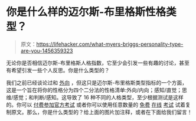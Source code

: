 # 你是什么样的迈尔斯-布里格斯性格类型？

> 原文：<https://lifehacker.com/what-myers-briggs-personality-type-are-you-1456359323>

无论你是否相信迈尔斯-布里格斯人格指数，它至少会引发一些有趣的讨论，甚至有希望引发一些个人反思。你是什么类型的？



我们之前已经谈论过和 [外向](http://lifehacker.com/tag/extroverts) ，但这只是迈尔斯-布里格斯类型指标的一个方面，这是一个旨在将你的性格分为四个二分法的性格清单:外向/内向；感知/直觉；思维/感觉；和判断/感知。这导致了 16 种不同的人格类型，至少根据测试是这样的。你可以 [付费参加官方考试](http://www.myersbriggs.org/) 或者你可以使用任意数量的 [免费](http://www.humanmetrics.com/cgi-win/jtypes2.asp) [在线](http://www.personalitypathways.com/type_inventory.html) [考试](http://similarminds.com/jung.html) 试着复制原文。那么，你是什么类型的？给上面的图片加注释，或者在下面给我们留言！